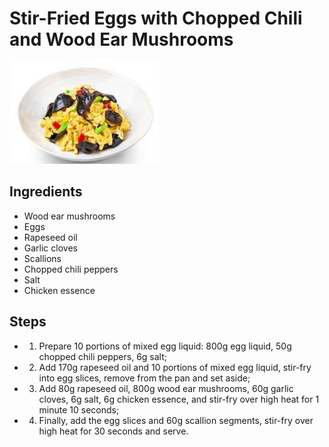 # Stir-Fried Eggs with Chopped Chili and Wood Ear Mushrooms

![Stir-Fried Eggs with Chopped Chili and Wood Ear Mushrooms](../../images/%E5%89%81%E6%A4%92%E6%9C%A8%E8%80%B3%E7%82%92%E9%B8%A1%E8%9B%8B.jpg)

## Ingredients
- Wood ear mushrooms
- Eggs
- Rapeseed oil
- Garlic cloves
- Scallions
- Chopped chili peppers
- Salt
- Chicken essence

## Steps
- 1. Prepare 10 portions of mixed egg liquid: 800g egg liquid, 50g chopped chili peppers, 6g salt;
- 2. Add 170g rapeseed oil and 10 portions of mixed egg liquid, stir-fry into egg slices, remove from the pan and set aside;
- 3. Add 80g rapeseed oil, 800g wood ear mushrooms, 60g garlic cloves, 6g salt, 6g chicken essence, and stir-fry over high heat for 1 minute 10 seconds;
- 4. Finally, add the egg slices and 60g scallion segments, stir-fry over high heat for 30 seconds and serve.